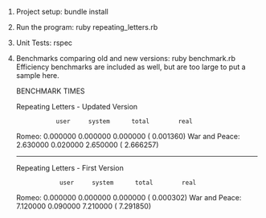 1. Project setup: bundle install

2. Run the program: ruby repeating_letters.rb

3. Unit Tests: rspec

4. Benchmarks comparing old and new versions: ruby benchmark.rb
   Efficiency benchmarks are included as well, but are too large to put a sample here.

   BENCHMARK TIMES

    Repeating Letters - Updated Version

                  user     system      total        real
   Romeo:         0.000000   0.000000   0.000000 (  0.001360)
   War and Peace: 2.630000   0.020000   2.650000 (  2.666257)

   ------------------------

   Repeating Letters - First Version

                   user     system      total        real
   Romeo:          0.000000   0.000000   0.000000 (  0.000302)
   War and Peace:  7.120000   0.090000   7.210000 (  7.291850)
